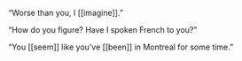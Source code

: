 “Worse than you, I [[imagine]].”

“How do you figure? Have I spoken French to you?”

“You [[seem]] like you’ve [[been]] in Montreal for some time.”